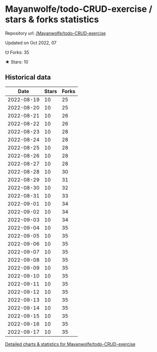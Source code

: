 # Mayanwolfe/todo-CRUD-exercise / stars & forks statistics

Repository url: [/Mayanwolfe/todo-CRUD-exercise](https://github.com/Mayanwolfe/todo-CRUD-exercise)

Updated on Oct 2022, 07

☋ Forks: 35

★ Stars: 10

## Historical data
| Date | Stars | Forks |
|------|-------|-------|
| 2022-08-19 | 10 | 25 | 
| 2022-08-20 | 10 | 25 | 
| 2022-08-21 | 10 | 26 | 
| 2022-08-22 | 10 | 26 | 
| 2022-08-23 | 10 | 28 | 
| 2022-08-24 | 10 | 28 | 
| 2022-08-25 | 10 | 28 | 
| 2022-08-26 | 10 | 28 | 
| 2022-08-27 | 10 | 28 | 
| 2022-08-28 | 10 | 30 | 
| 2022-08-29 | 10 | 31 | 
| 2022-08-30 | 10 | 32 | 
| 2022-08-31 | 10 | 33 | 
| 2022-09-01 | 10 | 34 | 
| 2022-09-02 | 10 | 34 | 
| 2022-09-03 | 10 | 34 | 
| 2022-09-04 | 10 | 35 | 
| 2022-09-05 | 10 | 35 | 
| 2022-09-06 | 10 | 35 | 
| 2022-09-07 | 10 | 35 | 
| 2022-09-08 | 10 | 35 | 
| 2022-09-09 | 10 | 35 | 
| 2022-09-10 | 10 | 35 | 
| 2022-09-11 | 10 | 35 | 
| 2022-09-12 | 10 | 35 | 
| 2022-09-13 | 10 | 35 | 
| 2022-09-14 | 10 | 35 | 
| 2022-09-15 | 10 | 35 | 
| 2022-09-16 | 10 | 35 | 
| 2022-09-17 | 10 | 35 | 


[Detailed charts & statistics for Mayanwolfe/todo-CRUD-exercise](https://reviewgithub.com/rep/Mayanwolfe/todo-CRUD-exercise)
